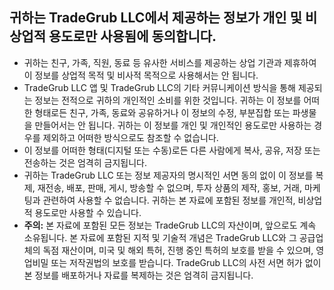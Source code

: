 ## 귀하는 TradeGrub LLC에서 제공하는 정보가 개인 및 비상업적 용도로만 사용됨에 동의합니다.

- 귀하는 친구, 가족, 직원, 동료 등 유사한 서비스를 제공하는 상업 기관과 제휴하여 이 정보를 상업적 목적 및 비사적 목적으로 사용해서는 안 됩니다.
- TradeGrub LLC 앱 및 TradeGrub LLC의 기타 커뮤니케이션 방식을 통해 제공되는 정보는 전적으로 귀하의 개인적인 소비를 위한 것입니다. 귀하는 이 정보를 어떠한 형태로든 친구, 가족, 동료와 공유하거나 이 정보의 수정, 부분집합 또는 파생물을 만들어서는 안 됩니다. 귀하는 이 정보를 개인 및 개인적인 용도로만 사용하는 경우를 제외하고 어떠한 방식으로도 참조할 수 없습니다.
- 이 정보를 어떠한 형태(디지털 또는 수동)로든 다른 사람에게 복사, 공유, 저장 또는 전송하는 것은 엄격히 금지됩니다.
- 귀하는 TradeGrub LLC 또는 정보 제공자의 명시적인 서면 동의 없이 이 정보를 복제, 재전송, 배포, 판매, 게시, 방송할 수 없으며, 투자 상품의 제작, 홍보, 거래, 마케팅과 관련하여 사용할 수 없습니다. 귀하는 본 자료에 포함된 정보를 개인적, 비상업적 용도로만 사용할 수 있습니다.
- **주의:** 본 자료에 포함된 모든 정보는 TradeGrub LLC의 자산이며, 앞으로도 계속 소유됩니다. 본 자료에 포함된 지적 및 기술적 개념은 TradeGrub LLC와 그 공급업체의 독점 재산이며, 미국 및 해외 특허, 진행 중인 특허의 보호를 받을 수 있으며, 영업비밀 또는 저작권법의 보호를 받습니다. TradeGrub LLC의 사전 서면 허가 없이 본 정보를 배포하거나 자료를 복제하는 것은 엄격히 금지됩니다.
